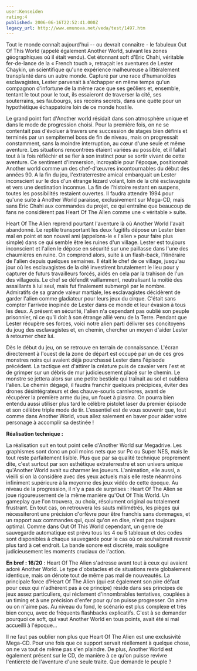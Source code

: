 ```yaml
---
user:Kenseiden
rating:4
published: 2006-06-16T22:52:41.000Z
legacy_url: http://www.emunova.net/veda/test/1497.htm
---
```

Tout le monde connaît aujourd'hui -- ou devrait connaître - le fabuleux Out Of This World (appelé également Another World, suivant les zones géographiques où il était vendu). Cet étonnant soft d'Eric Chahi, véritable fer-de-lance de la « French touch », retraçait les aventures de Lester Chaykin, un scientifique qu'une expérience malheureuse a littéralement transplanté dans un autre monde. Capturé par une race d'humanoïdes esclavagistes, Lester parvenait à s'échapper en même temps qu'un compagnon d'infortune de la même race que ses geôliers et, ensemble, tentant le tout pour le tout, ils essaieront de traverser la cité, ses souterrains, ses faubourgs, ses recoins secrets, dans une quête pour un hypothétique échappatoire loin de ce monde hostile.  

  

Le grand point fort d'Another world résidait dans son atmosphère unique et dans le mode de progression choisi. Pour la première fois, on ne se contentait pas d'évoluer à travers une succession de stages bien définis et terminés par un sempiternel boss de fin de niveau, mais on progressait constamment, sans la moindre interruption, au cœur d'une seule et même aventure. Les situations rencontrées étaient variées au possible, et il fallait tout à la fois réfléchir et se fier à son instinct pour se sortir vivant de cette aventure. Ce sentiment d'immersion, incroyable pour l'époque, positionnait Another world comme un des chef-d'œuvres incontournables du début des années 90\. A la fin du jeu, l'extraterrestre amical embarquait un Lester inconscient sur le dos d'un étrange lézard volant, loin de la cité esclavagiste et vers une destination inconnue. La fin de l'histoire restant en suspens, toutes les possibilités restaient ouvertes. Il faudra attendre 1994 pour qu'une suite à Another World paraisse, exclusivement sur Mega-CD, mais sans Eric Chahi aux commandes du projet, ce qui entraîne que beaucoup de fans ne considèrent pas Heart Of The Alien comme une « véritable » suite.  

  

Heart Of The Alien reprend pourtant l'aventure là où Another World l'avait abandonné. Le reptile transportant les deux fugitifs dépose un Lester bien mal en point et son nouvel ami (appelons-le « l'alien » pour faire plus simple) dans ce qui semble être les ruines d'un village. Lester est toujours inconscient et l'alien le dépose en sécurité sur une paillasse dans l'une des chaumières en ruine. On comprend alors, suite à un flash-back, l'itinéraire de l'alien depuis quelques semaines. Il était le chef de ce village, jusqu'au jour où les esclavagistes de la cité investirent brutalement le lieu pour y capturer de futurs travailleurs forcés, aidés en cela par la trahison de l'un des villageois. Le chef se défendit vaillamment, neutralisant la moitié des assaillants à lui seul, mais fut finalement submergé par le nombre. Admiratifs de sa grande valeur martiale, les esclavagistes décidèrent de garder l'alien comme gladiateur pour leurs jeux du cirque. C'était sans compter l'arrivée inopinée de Lester dans ce monde et leur évasion à tous les deux. A présent en sécurité, l'alien n'a cependant pas oublié son peuple prisonnier, ni ce qu'il doit à son étrange allié venu de la Terre. Pendant que Lester récupère ses forces, voici notre alien parti délivrer ses concitoyens du joug des esclavagistes et, en chemin, chercher un moyen d'aider Lester à retourner chez lui.  

  

Dès le début du jeu, on se retrouve en terrain de connaissance. L'écran directement à l'ouest de la zone de départ est occupé par un de ces gros monstres noirs qui avaient déjà pourchassé Lester dans l'épisode précédent. La tactique est d'attirer la créature puis de cavaler vers l'est et de grimper sur un débris de mur judicieusement placé sur le chemin. Le monstre se jettera alors sur une petite bestiole qui traînait au sol et oubliera l'alien. Le chemin dégagé, il faudra franchir quelques précipices, éviter des drones désintégrateurs et des chauve-souris carnivores, avant de récupérer la première arme du jeu, un fouet à plasma. On pourra bien entendu aussi utiliser plus tard le célèbre pistolet laser du premier épisode et son célèbre triple mode de tir. L'essentiel est de vous souvenir que, tout comme dans Another World, vous allez salement en baver pour aider votre personage à accomplir sa destinée !  

  

**Réalisation technique :**   

La réalisation suit en tout point celle d'Another World sur Megadrive. Les graphismes sont donc un poil moins nets que sur Pc ou Super NES, mais le tout reste parfaitement lisible. Plus que par sa qualité technique proprement dite, c'est surtout par son esthétique extraterrestre et son univers unique qu'Another World avait su charmer les joueurs. L'animation, elle aussi, a vieilli si on la considère avec des yeux actuels mais elle reste néanmoins infiniment supérieure à la moyenne des jeux vidéo de cette époque. Au niveau de la progression, il n'y a pas de surprises : Heart Of The Alien se joue rigoureusement de la même manière qu'Out Of This World. Un gameplay que l'on trouvera, au choix, résolument original ou totalement frustrant. En tout cas, on retrouvera les sauts millimétrés, les pièges qui nécessiteront une précision d'orfèvre pour être franchis sans dommages, et un rapport aux commandes qui, quoi qu'on en dise, n'est pas toujours optimal. Comme dans Out Of This World cependant, un genre de sauvegarde automatique est prévu tous les 4 ou 5 tableaux et des codes sont disponibles à chaque sauvegarde pour le cas où on souhaiterait revenir plus tard à cet endroit. La bande sonore est discrète, mais souligne judicieusement les moments cruciaux de l'action.  

  

**En bref : 16/20** : Heart Of The Alien s'adresse avant tout à ceux qui avaient adoré Another World. Le type d'obstacles et de situations reste globalement identique, mais on dénote tout de même pas mal de nouveautés. La principale force d'Heart Of The Alien (qui est également son pire défaut pour ceux qui n'adhèrent pas à ce principe) réside dans ses principes de jeux assez particuliers, qui réclament d'innombrables tentatives, couplées à un timing et à une précision d'enfer pour qu'on puisse progresser. On aime ou on n'aime pas. Au niveau du fond, le scénario est plus complexe et très bien conçu, avec de fréquents flashbacks explicatifs. C'est à se demander pourquoi ce soft, qui vaut Another World en tous points, avait été si mal accueilli à l'époque...  

Il ne faut pas oublier non plus que Heart Of The Alien est une exclusivité Mega-CD. Pour une fois que ce support servait réellement à quelque chose, on ne va tout de même pas s'en plaindre. De plus, Another World est également présent sur le CD, de manière à ce qu'on puisse revivre l'entièreté de l'aventure d'une seule traite. Que demande le peuple ?